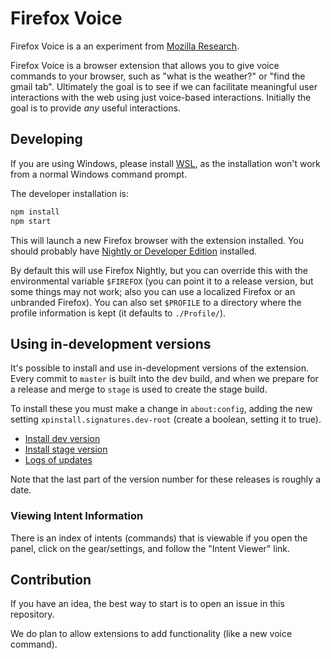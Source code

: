 # Firefox Voice

Firefox Voice is a an experiment from [Mozilla Research](https://research.mozilla.org/).

Firefox Voice is a browser extension that allows you to give voice commands to your browser, such as "what is the weather?" or "find the gmail tab". Ultimately the goal is to see if we can facilitate meaningful user interactions with the web using just voice-based interactions. Initially the goal is to provide _any_ useful interactions.

## Developing

If you are using Windows, please install [WSL](https://docs.microsoft.com/en-us/windows/wsl/install-win10), as the installation won't work from a normal Windows command prompt.

The developer installation is:

```sh
npm install
npm start
```

This will launch a new Firefox browser with the extension installed. You should probably have [Nightly or Developer Edition](https://www.mozilla.org/en-US/firefox/channel/desktop/) installed.

By default this will use Firefox Nightly, but you can override this with the environmental variable `$FIREFOX` (you can point it to a release version, but some things may not work; also you can use a localized Firefox or an unbranded Firefox). You can also set `$PROFILE` to a directory where the profile information is kept (it defaults to `./Profile/`).

## Using in-development versions

It's possible to install and use in-development versions of the extension. Every commit to `master` is built into the dev build, and when we prepare for a release and merge to `stage` is used to create the stage build.

To install these you must make a change in `about:config`, adding the new setting `xpinstall.signatures.dev-root` (create a boolean, setting it to true).

- [Install dev version](https://va.allizom.org/releases/dev/firefox-voice.xpi)
- [Install stage version](https://va.allizom.org/releases/stage/firefox-voice.xpi)
- [Logs of updates](https://va.allizom.org/releases/public-update-log.txt)

Note that the last part of the version number for these releases is roughly a date.

### Viewing Intent Information

There is an index of intents (commands) that is viewable if you open the panel, click on the gear/settings, and follow the "Intent Viewer" link.

## Contribution

If you have an idea, the best way to start is to open an issue in this repository.

We do plan to allow extensions to add functionality (like a new voice command).
